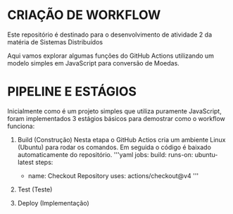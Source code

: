 # CRIAÇÃO DE WORKFLOW
Este repositório é destinado para o desenvolvimento de atividade 2 da matéria de Sistemas Distribuídos

Aqui vamos explorar algumas funções do GitHub Actions utilizando um modelo simples em JavaScript para conversão de Moedas.

# PIPELINE E ESTÁGIOS

Inicialmente como é um projeto simples que utiliza puramente JavaScript, foram implementados 3 estágios básicos para demostrar como o workflow funciona:

1. Build (Construção)
    Nesta etapa o GitHub Actios cria um ambiente Linux (Ubuntu) para rodar os comandos. Em seguida o código é baixado automaticamente do repositório.
'''yaml
jobs:
  build:
    runs-on: ubuntu-latest
    steps:
      - name: Checkout Repository
        uses: actions/checkout@v4
'''

2. Test (Teste)
3. Deploy (Implementação)
